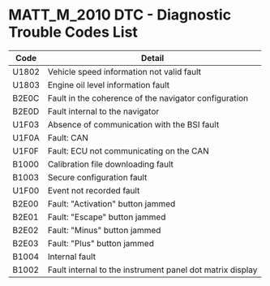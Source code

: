 # MATT_M_2010 DTC - Diagnostic Trouble Codes List

| Code | Detail |
| - | - |
| U1802 | Vehicle speed information not valid fault |
| U1803 | Engine oil level information fault |
| B2E0C | Fault in the coherence of the navigator configuration |
| B2E0D | Fault internal to the navigator |
| U1F03 | Absence of communication with the BSI fault |
| U1F0A | Fault: CAN |
| U1F0F | Fault: ECU not communicating on the CAN |
| B1000 | Calibration file downloading fault |
| B1003 | Secure configuration fault |
| U1F00 | Event not recorded fault |
| B2E00 | Fault: "Activation" button jammed |
| B2E01 | Fault: "Escape" button jammed |
| B2E02 | Fault: "Minus" button jammed |
| B2E03 | Fault: "Plus" button jammed |
| B1004 | Internal fault |
| B1002 | Fault internal to the instrument panel dot matrix display |
